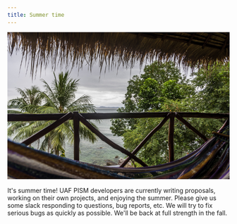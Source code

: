```yaml
---
title: Summer time
---
```


![](/img/news/dsc_0246-2.jpg)

It's summer time! UAF PISM developers are currently writing proposals,
working on their own projects, and enjoying the summer. Please give us
some slack responding to questions, bug reports, etc. We will try to fix
serious bugs as quickly as possible. We'll be back at full strength in
the fall.

